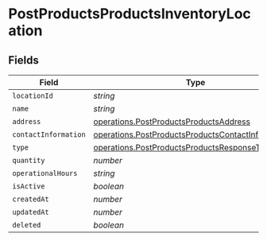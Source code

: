 # PostProductsProductsInventoryLocation


## Fields

| Field                                                                                                                    | Type                                                                                                                     | Required                                                                                                                 | Description                                                                                                              |
| ------------------------------------------------------------------------------------------------------------------------ | ------------------------------------------------------------------------------------------------------------------------ | ------------------------------------------------------------------------------------------------------------------------ | ------------------------------------------------------------------------------------------------------------------------ |
| `locationId`                                                                                                             | *string*                                                                                                                 | :heavy_minus_sign:                                                                                                       | N/A                                                                                                                      |
| `name`                                                                                                                   | *string*                                                                                                                 | :heavy_minus_sign:                                                                                                       | N/A                                                                                                                      |
| `address`                                                                                                                | [operations.PostProductsProductsAddress](../../models/operations/postproductsproductsaddress.md)                         | :heavy_minus_sign:                                                                                                       | N/A                                                                                                                      |
| `contactInformation`                                                                                                     | [operations.PostProductsProductsContactInformation](../../models/operations/postproductsproductscontactinformation.md)[] | :heavy_minus_sign:                                                                                                       | N/A                                                                                                                      |
| `type`                                                                                                                   | [operations.PostProductsProductsResponseType](../../models/operations/postproductsproductsresponsetype.md)               | :heavy_minus_sign:                                                                                                       | N/A                                                                                                                      |
| `quantity`                                                                                                               | *number*                                                                                                                 | :heavy_minus_sign:                                                                                                       | N/A                                                                                                                      |
| `operationalHours`                                                                                                       | *string*                                                                                                                 | :heavy_minus_sign:                                                                                                       | N/A                                                                                                                      |
| `isActive`                                                                                                               | *boolean*                                                                                                                | :heavy_minus_sign:                                                                                                       | N/A                                                                                                                      |
| `createdAt`                                                                                                              | *number*                                                                                                                 | :heavy_minus_sign:                                                                                                       | N/A                                                                                                                      |
| `updatedAt`                                                                                                              | *number*                                                                                                                 | :heavy_minus_sign:                                                                                                       | N/A                                                                                                                      |
| `deleted`                                                                                                                | *boolean*                                                                                                                | :heavy_minus_sign:                                                                                                       | N/A                                                                                                                      |